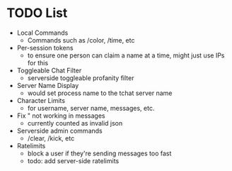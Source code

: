 # TODO List

- Local Commands
  - Commands such as /color, /time, etc
- Per-session tokens
  - to ensure one person can claim a name at a time, might just use IPs for this
- Toggleable Chat Filter
  - serverside toggleable profanity filter
- Server Name Display
  - would set process name to the tchat server name
- Character Limits
  - for username, server name, messages, etc.
- Fix " not working in messages
  - currently counted as invalid json
- Serverside admin commands
  - /clear, /kick, etc
- Ratelimits
  - block a user if they're sending messages too fast
  - todo: add server-side ratelimits
  
